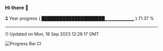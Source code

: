 ### Hi there 👋

⏳ Year progress { █████████████████████▁▁▁▁▁▁▁▁▁ } 71.37 %

---

⏰ Updated on Mon, 18 Sep 2023 12:26:17 GMT

![Progress Bar CI](https://github.com/liununu/liununu/workflows/Progress%20Bar%20CI/badge.svg)
